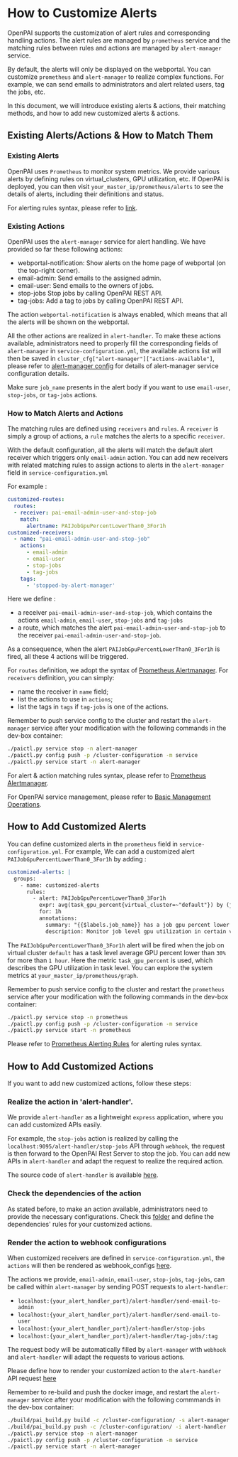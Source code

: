 # How to Customize Alerts

OpenPAI supports the customization of alert rules and corresponding handling actions.
The alert rules are managed by `prometheus` service and the matching rules between rules and actions are managed by `alert-manager` service.

By default, the alerts will only be displayed on the webportal.
You can customize `prometheus` and `alert-manager` to realize complex functions.
For example, we can send emails to administrators and alert related users, tag the jobs, etc.

In this document, we will introduce existing alerts & actions, their matching methods, and how to add new customized alerts & actions.

## Existing Alerts/Actions & How to Match Them 

### Existing Alerts

OpenPAI uses `Prometheus` to monitor system metrics.
We provide various alerts by defining rules on virtual_clusters, GPU utilization, etc.
If OpenPAI is deployed, you can then visit `your_master_ip/prometheus/alerts` to see the details of alerts, including their definitions and status.

For alerting rules syntax, please refer to [link](https://prometheus.io/docs/prometheus/latest/configuration/alerting_rules/).

### Existing Actions

OpenPAI uses the `alert-manager` service for alert handling. We have provided so far these following actions: 
* webportal-notification: Show alerts on the home page of webportal (on the top-right corner).
* email-admin: Send emails to the assigned admin.
* email-user: Send emails to the owners of jobs.
* stop-jobs Stop jobs by calling OpenPAI REST API.
* tag-jobs: Add a tag to jobs by calling OpenPAI REST API.

The action `webportal-notification` is always enabled, which means that all the alerts will be shown on the webportal.

All the other actions are realized in `alert-handler`.
To make these actions available, administrators need to properly fill the corresponding fields of `alert-manager` in `service-configuration.yml`, 
the available actions list will then be saved in `cluster_cfg["alert-manager"]["actions-available"]`, please refer to [alert-manager config](https://github.com/microsoft/pai/tree/master/src/alert-manager/config/alert-manager.md) for details of alert-manager service configuration details.

Make sure `job_name` presents in the alert body if you want to use `email-user`, `stop-jobs`, or `tag-jobs` actions.

### How to Match Alerts and Actions

The matching rules are defined using `receivers` and `rules`.
A `receiver` is simply a group of actions, a `rule` matches the alerts to a specific `receiver`. 

With the default configuration, all the alerts will match the default alert receiver which triggers only `email-admin` action.
You can add new receivers with related matching rules to assign actions to alerts in the `alert-manager` field in `service-configuration.yml`

For example :

``` yaml
customized-routes:
  routes:
  - receiver: pai-email-admin-user-and-stop-job
    match:
      alertname: PAIJobGpuPercentLowerThan0_3For1h
customized-receivers:
  - name: "pai-email-admin-user-and-stop-job"
    actions: 
      - email-admin
      - email-user
      - stop-jobs
      - tag-jobs
    tags: 
      - 'stopped-by-alert-manager'
```

Here we define :
- a receiver `pai-email-admin-user-and-stop-job`, which contains the actions `email-admin`, `email-user`, `stop-jobs` and `tag-jobs`
- a route, which matches the alert `pai-email-admin-user-and-stop-job` to the receiver `pai-email-admin-user-and-stop-job`.

As a consequence, when the alert `PAIJobGpuPercentLowerThan0_3For1h` is fired, all these 4 actions will be triggered.

For `routes` definition, we adopt the syntax of [Prometheus Alertmanager](https://prometheus.io/docs/alerting/latest/configuration/).
For `receivers` definition, you can simply:
- name the receiver in `name` field;
- list the actions to use in `actions`;
- list the tags in `tags` if `tag-jobs` is one of the actions.

Remember to push service config to the cluster and restart the `alert-manager` service after your modification with the following commands in the dev-box container:
```bash
./paictl.py service stop -n alert-manager
./paictl.py config push -p /cluster-configuration -m service
./paictl.py service start -n alert-manager
```

For alert & action matching rules syntax, please refer to [Prometheus Alertmanager](https://prometheus.io/docs/alerting/latest/configuration/).

For OpenPAI service management, please refer to [Basic Management Operations](https://github.com/microsoft/pai/blob/master/docs/manual/cluster-admin/basic-management-operations.md).


## How to Add Customized Alerts

You can define customized alerts in the `prometheus` field in `service-configuration.yml`.
For example, We can add a customized alert `PAIJobGpuPercentLowerThan0_3For1h` by adding :

``` yaml
customized-alerts: |
  groups:
    - name: customized-alerts
      rules:
        - alert: PAIJobGpuPercentLowerThan0_3For1h
          expr: avg(task_gpu_percent{virtual_cluster=~"default"}) by (job_name) < 0.3
          for: 1h
          annotations:
            summary: "{{$labels.job_name}} has a job gpu percent lower than 30% for 1 hour"
            description: Monitor job level gpu utilization in certain virtual clusters.
```

The `PAIJobGpuPercentLowerThan0_3For1h` alert will be fired when the job on virtual cluster `default` has a task level average GPU percent lower than `30%` for more than `1 hour`.
Here the metric `task_gpu_percent` is used, which describes the GPU utilization in task level. 
You can explore the system metrics at `your_master_ip/prometheus/graph`.

Remember to push service config to the cluster and restart the `prometheus` service after your modification with the following commands in the dev-box container:
```bash
./paictl.py service stop -n prometheus
./paictl.py config push -p /cluster-configuration -m service
./paictl.py service start -n prometheus
```

Please refer to [Prometheus Alerting Rules](https://prometheus.io/docs/prometheus/latest/configuration/alerting_rules/) for alerting rules syntax.

## How to Add Customized Actions

If you want to add new customized actions, follow these steps:

###  Realize the action in 'alert-handler'.
We provide `alert-handler` as a lightweight `express` application, where you can add customized APIs easily.

For example, the `stop-jobs` action is realized by calling the `localhost:9095/alert-handler/stop-jobs` API through `webhook`,
the request is then forward to the OpenPAI Rest Server to stop the job.
You can add new APIs in `alert-handler` and adapt the request to realize the required action.

The source code of `alert-handler` is available [here](https://github.com/microsoft/pai/blob/master/src/alert-manager/src/alert-handler).

### Check the dependencies of the action

As stated before, to make an action available, administrators need to provide the necessary configurations.
Check this [folder](https://github.com/microsoft/pai/tree/master/src/alert-manager/config) and define the dependencies' rules for your customized actions.


### Render the action to webhook configurations

When customized receivers are defined in `service-configuration.yml`,
the `actions` will then be rendered as webhook_configs [here](https://github.com/microsoft/pai/blob/master/src/alert-manager/deploy/alert-manager-configmap.yaml.template).

The actions we provide, `email-admin`, `email-user`, `stop-jobs`, `tag-jobs`, can be called within `alert-manager` by sending POST requests to `alert-handler`:
- `localhost:{your_alert_handler_port}/alert-handler/send-email-to-admin`
- `localhost:{your_alert_handler_port}/alert-handler/send-email-to-user`
- `localhost:{your_alert_handler_port}/alert-handler/stop-jobs`
- `localhost:{your_alert_handler_port}/alert-handler/tag-jobs/:tag`

The request body will be automatically filled by `alert-manager` with `webhook`
and `alert-handler` will adapt the requests to various actions.

Please define how to render your customized action to the `alert-handler` API request
[here](https://github.com/microsoft/pai/blob/master/src/alert-manager/src/alert-handler)

Remember to re-build and push the docker image, and restart the `alert-manager` service after your modification with the following commmands in the dev-box container:

```bash
./build/pai_build.py build -c /cluster-configuration/ -s alert-manager
./build/pai_build.py push -c /cluster-configuration/ -i alert-handler
./paictl.py service stop -n alert-manager
./paictl.py config push -p /cluster-configuration -m service
./paictl.py service start -n alert-manager
```
